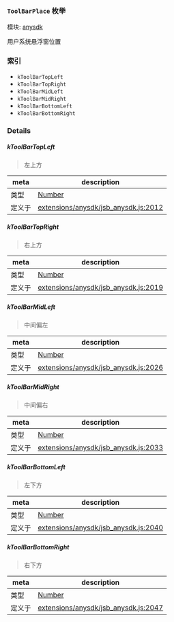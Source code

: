 ### `ToolBarPlace` 枚举



模块: [anysdk](../modules/anysdk.md)


用户系统悬浮窗位置


### 索引
  - `kToolBarTopLeft`
  - `kToolBarTopRight`
  - `kToolBarMidLeft`
  - `kToolBarMidRight`
  - `kToolBarBottomLeft`
  - `kToolBarBottomRight`

### Details


##### kToolBarTopLeft

> 左上方

| meta | description |
|------|-------------|
| 类型 | <a href="https://developer.mozilla.org/en/JavaScript/Reference/Global_Objects/Number" class="crosslink external" target="_blank">Number</a> |
| 定义于 | [extensions/anysdk/jsb_anysdk.js:2012](https://github.com/cocos-creator/engine/blob/20d5a388c0828fd4eeb28e5c103bee9c4388590d/extensions/anysdk/jsb_anysdk.js#L2012) |



##### kToolBarTopRight

> 右上方

| meta | description |
|------|-------------|
| 类型 | <a href="https://developer.mozilla.org/en/JavaScript/Reference/Global_Objects/Number" class="crosslink external" target="_blank">Number</a> |
| 定义于 | [extensions/anysdk/jsb_anysdk.js:2019](https://github.com/cocos-creator/engine/blob/20d5a388c0828fd4eeb28e5c103bee9c4388590d/extensions/anysdk/jsb_anysdk.js#L2019) |



##### kToolBarMidLeft

> 中间偏左

| meta | description |
|------|-------------|
| 类型 | <a href="https://developer.mozilla.org/en/JavaScript/Reference/Global_Objects/Number" class="crosslink external" target="_blank">Number</a> |
| 定义于 | [extensions/anysdk/jsb_anysdk.js:2026](https://github.com/cocos-creator/engine/blob/20d5a388c0828fd4eeb28e5c103bee9c4388590d/extensions/anysdk/jsb_anysdk.js#L2026) |



##### kToolBarMidRight

> 中间偏右

| meta | description |
|------|-------------|
| 类型 | <a href="https://developer.mozilla.org/en/JavaScript/Reference/Global_Objects/Number" class="crosslink external" target="_blank">Number</a> |
| 定义于 | [extensions/anysdk/jsb_anysdk.js:2033](https://github.com/cocos-creator/engine/blob/20d5a388c0828fd4eeb28e5c103bee9c4388590d/extensions/anysdk/jsb_anysdk.js#L2033) |



##### kToolBarBottomLeft

> 左下方

| meta | description |
|------|-------------|
| 类型 | <a href="https://developer.mozilla.org/en/JavaScript/Reference/Global_Objects/Number" class="crosslink external" target="_blank">Number</a> |
| 定义于 | [extensions/anysdk/jsb_anysdk.js:2040](https://github.com/cocos-creator/engine/blob/20d5a388c0828fd4eeb28e5c103bee9c4388590d/extensions/anysdk/jsb_anysdk.js#L2040) |



##### kToolBarBottomRight

> 右下方

| meta | description |
|------|-------------|
| 类型 | <a href="https://developer.mozilla.org/en/JavaScript/Reference/Global_Objects/Number" class="crosslink external" target="_blank">Number</a> |
| 定义于 | [extensions/anysdk/jsb_anysdk.js:2047](https://github.com/cocos-creator/engine/blob/20d5a388c0828fd4eeb28e5c103bee9c4388590d/extensions/anysdk/jsb_anysdk.js#L2047) |


